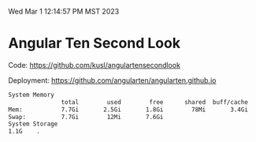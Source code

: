 Wed Mar  1 12:14:57 PM MST 2023

# Angular Ten Second Look

Code: https://github.com/kusl/angulartensecondlook

Deployment: https://github.com/angularten/angularten.github.io

```bash
System Memory
               total        used        free      shared  buff/cache   available
Mem:           7.7Gi       2.5Gi       1.8Gi        78Mi       3.4Gi       4.8Gi
Swap:          7.7Gi        12Mi       7.6Gi
System Storage
1.1G	.
```
